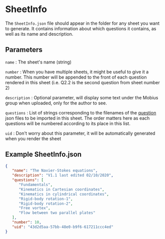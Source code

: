 # SheetInfo
The `SheetInfo.json` file should appear in the folder for any sheet you want to generate. It contains information about which questions it contains, as well as its name and description.

## Parameters
`name`
:   The sheet's name (string)

`number`
:   When you have multiple sheets, it might be useful to give it a number. This number will be appended to the front of each question rendered in this sheet (i.e. Q2.2 is the second question from sheet number 2)

`description`
:   Optional parameter, will display some text under the Mobius group when uploaded, only for the author to see.

`questions`
:   List of strings corresponding to the filenames of the [question][1] json files to be imported in this sheet. The order matters here as each questions will be numbered according to its place in this list.

`uid`
:    Don't worry about this parameter, it will be automatically generated when you render the sheet

[1]: Questions.md

## Example SheetInfo.json
```json
{
   "name": "The Navier-Stokes equations",
   "description": "V1.1 last edited 02/10/2020",
   "questions": [
      "Fundamentals",
      "Kinematics in Cartesian coordinates",
      "Kinematics in cylindrical coordinates",
      "Rigid-body rotation-1",
      "Rigid-body rotation-2",
      "Free vortex",
      "Flow between two parallel plates"
   ],
   "number": 10,
   "uid": "43d2d5aa-57bb-48e0-b9f6-617211ccc4ed"
}
```
